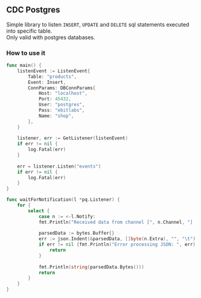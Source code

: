 ## CDC Postgres

Simple library to listen `INSERT`, `UPDATE` and `DELETE` sql statements executed into specific table. <br/>
Only valid with postgres databases.

### How to use it

```go
func main() {
    listenEvent := ListenEvent{
        Table: "products",
        Event: Insert,
        ConnParams: DBConnParams{
            Host: "localhost",
            Port: 45432,
            User: "postgres",
            Pass: "ebitlabs",
            Name: "shop",
        },
    }
    
    listener, err := GetListener(listenEvent)
    if err != nil {
        log.Fatal(err)
    }
    
    err = listener.Listen("events")
    if err != nil {
        log.Fatal(err)
    }
}

func waitForNotification(l *pq.Listener) {
    for {
        select {
            case n := <-l.Notify:
        	fmt.Println("Received data from channel [", n.Channel, "] :")
        	
        	parsedData := bytes.Buffer{}
        	err := json.Indent(&parsedData, []byte(n.Extra), "", "\t")
        	if err != nil {fmt.Println("Error processing JSON: ", err)
        	    return
        	}
        	
        	fmt.Println(string(parsedData.Bytes()))
        	return
        }
    }
}


```